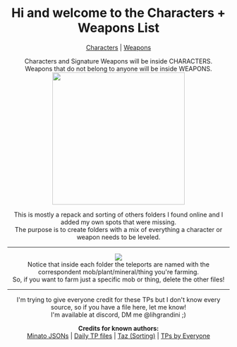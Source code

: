 <body>
  <div align="center">
    <h1>Hi and welcome to the Characters + Weapons List</h1><p></p>
<a href="">Characters</a> | <a href="">Weapons</a><p></p>
Characters and Signature Weapons will be inside CHARACTERS.<br>
Weapons that do not belong to anyone will be inside WEAPONS.<br>
<img src="https://i.imgur.com/jCWk3eP.png" widht=200 height=300>
<p></p>
This is mostly a repack and sorting of others folders I found online and I added my own spots that were missing.<br>
The purpose is to create folders with a mix of everything a character or weapon needs to be leveled.<br>
<hr>
<img src="https://i.imgur.com/ggCL64z.png"><br>
Notice that inside each folder the teleports are named with the correspondent mob/plant/mineral/thing you're farming.<br>
So, if you want to farm just a specific mob or thing, delete the other files!
<hr>
I'm trying to give everyone credit for these TPs but I don't know every source, so if you have a file here, let me know!<br>
I'm available at discord, DM me @lihgrandini ;)<p></p>
<p></p>
<b>Credits for known authors:</b><br>
<a href="https://github.com/Minato0211/minato-jsons/blob/main/README.md">Minato JSONs</a> | <a href="https://github.com/Schvis/Share/blob/main/DailyTP.rar">Daily TP files</a> | <a href="https://github.com/tazbom235"> Taz (Sorting)</a> | <a href="https://github.com/Xcating/Json_Integration/tree/dev">TPs by Everyone</a>
    
</body>
